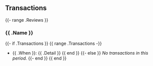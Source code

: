 ## Transactions
{{- range .Reviews }}
### {{ .Name }}
{{- if .Transactions }}
{{ range .Transactions -}}
* {{ .When }}: {{ .Detail }}
{{ end }}
{{- else }}
*No transactions in this period.*
{{- end }}
{{ end }}